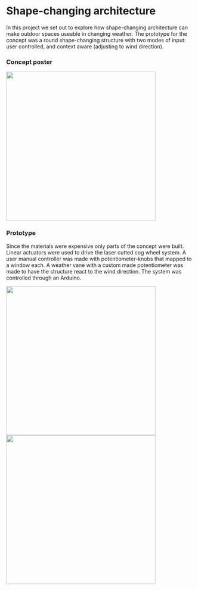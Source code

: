 # Shape-changing architecture 
In this project we set out to explore how shape-changing architecture can make outdoor spaces useable in changing weather. The prototype for the concept was a round shape-changing structure with two modes of input: user controlled, and context aware (adjusting to wind direction).  

### Concept poster
<img width="400" src="https://user-images.githubusercontent.com/15377936/147346465-dbdae8ec-71a5-4e33-a666-64adfc712bcb.jpg">

### Prototype
Since the materials were expensive only parts of the concept were built. Linear actuators were used to drive the laser cutted cog wheel system. A user manual controller was made with potentiometer-knobs that mapped to a window each. A weather vane with a custom made potentiometer was made to have the structure react to the wind direction. The system was controlled through an Arduino.

<img width="400" src="https://github.com/nordstroem92/Old-Projects/blob/master/Bachelor/milj%C3%B8billede_2.jpg">

<img width="400" src="https://github.com/nordstroem92/Old-Projects/blob/master/Bachelor/milj%C3%B8billede_3.jpg">
